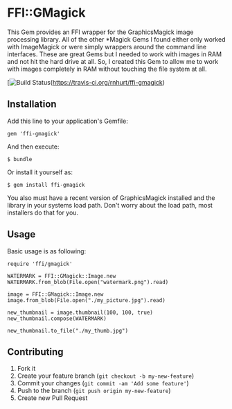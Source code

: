 # FFI::GMagick

This Gem provides an FFI wrapper for the GraphicsMagick image processing library.  All of the
other *Magick Gems I found either only worked with ImageMagick or were simply wrappers around
the command line interfaces.  These are great Gems but I needed to work with images in RAM
and not hit the hard drive at all.  So, I created this Gem to allow me to work with images
completely in RAM without touching the file system at all.

[![Build Status](https://travis-ci.org/rnhurt/ffi-gmagick.png)(https://travis-ci.org/rnhurt/ffi-gmagick)

## Installation

Add this line to your application's Gemfile:

    gem 'ffi-gmagick'

And then execute:

    $ bundle

Or install it yourself as:

    $ gem install ffi-gmagick

You also must have a recent version of GraphicsMagick installed and the library in your
systems load path.  Don't worry about the load path, most installers do that for you.

## Usage

Basic usage is as following:

    require 'ffi/gmagick'

    WATERMARK = FFI::GMagick::Image.new
    WATERMARK.from_blob(File.open("watermark.png").read)

    image = FFI::GMagick::Image.new
    image.from_blob(File.open("./my_picture.jpg").read)

    new_thumbnail = image.thumbnail(100, 100, true)
    new_thumbnail.compose(WATERMARK)

    new_thumbnail.to_file("./my_thumb.jpg")


## Contributing

1. Fork it
2. Create your feature branch (`git checkout -b my-new-feature`)
3. Commit your changes (`git commit -am 'Add some feature'`)
4. Push to the branch (`git push origin my-new-feature`)
5. Create new Pull Request
